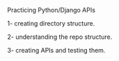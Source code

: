 Practicing Python/Django APIs

1- creating directory structure.

2- understanding the repo structure.

3- creating APIs and testing them.
